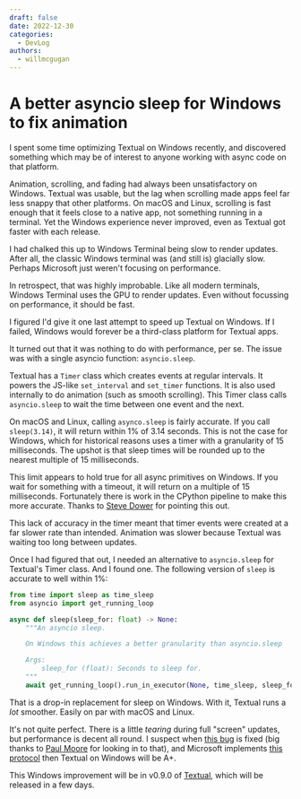```yaml
---
draft: false
date: 2022-12-30
categories:
  - DevLog
authors:
  - willmcgugan
---
```

# A better asyncio sleep for Windows to fix animation

I spent some time optimizing Textual on Windows recently, and discovered something which may be of interest to anyone working with async code on that platform.

<!-- more -->

Animation, scrolling, and fading had always been unsatisfactory on Windows. Textual was usable, but the lag when scrolling made apps feel far less snappy that other platforms. On macOS and Linux, scrolling is fast enough that it feels close to a native app, not something running in a terminal. Yet the Windows experience never improved, even as Textual got faster with each release.

I had chalked this up to Windows Terminal being slow to render updates. After all, the classic Windows terminal was (and still is) glacially slow. Perhaps Microsoft just weren't focusing on performance.

In retrospect, that was highly improbable. Like all modern terminals, Windows Terminal uses the GPU to render updates. Even without focussing on performance, it should be fast.

I figured I'd give it one last attempt to speed up Textual on Windows. If I failed, Windows would forever be a third-class platform for Textual apps.

It turned out that it was nothing to do with performance, per se. The issue was with a single asyncio function: `asyncio.sleep`.

Textual has a `Timer` class which creates events at regular intervals. It powers the JS-like `set_interval` and `set_timer` functions. It is also used internally to do animation (such as smooth scrolling). This Timer class calls `asyncio.sleep` to wait the time between one event and the next.

On macOS and Linux, calling `asynco.sleep` is fairly accurate. If you call `sleep(3.14)`, it will return within 1% of 3.14 seconds. This is not the case for Windows, which for historical reasons uses a timer with a granularity of 15 milliseconds. The upshot is that sleep times will be rounded up to the nearest multiple of 15 milliseconds.

This limit appears to hold true for all async primitives on Windows. If you wait for something with a timeout, it will return on a multiple of 15 milliseconds. Fortunately there is work in the CPython pipeline to make this more accurate. Thanks to [Steve Dower](https://twitter.com/zooba) for pointing this out.

This lack of accuracy in the timer meant that timer events were created at a far slower rate than intended. Animation was slower because Textual was waiting too long between updates.

Once I had figured that out, I needed an alternative to `asyncio.sleep` for Textual's Timer class. And I found one. The following version of `sleep` is accurate to well within 1%:

```python
from time import sleep as time_sleep
from asyncio import get_running_loop

async def sleep(sleep_for: float) -> None:
    """An asyncio sleep.

    On Windows this achieves a better granularity than asyncio.sleep

    Args:
        sleep_for (float): Seconds to sleep for.
    """    
    await get_running_loop().run_in_executor(None, time_sleep, sleep_for)

```

That is a drop-in replacement for sleep on Windows. With it, Textual runs a *lot* smoother. Easily on par with macOS and Linux.

It's not quite perfect. There is a little *tearing* during full "screen" updates, but performance is decent all round. I suspect when [this bug]( https://bugs.python.org/issue37871) is fixed (big thanks to [Paul Moore](https://twitter.com/pf_moore) for looking in to that), and Microsoft implements [this protocol](https://gist.github.com/christianparpart/d8a62cc1ab659194337d73e399004036) then Textual on Windows will be A+.

This Windows improvement will be in v0.9.0 of [Textual](https://github.com/Textualize/textual), which will be released in a few days.
